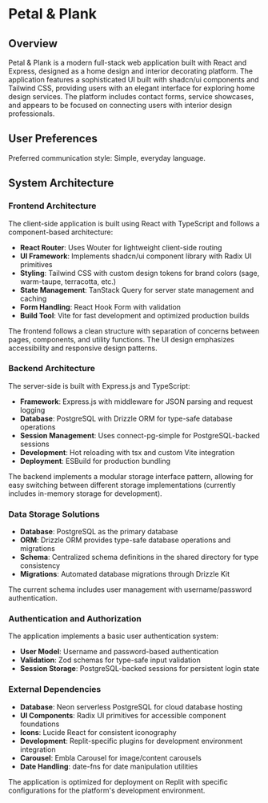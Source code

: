 # Petal & Plank

## Overview

Petal & Plank is a modern full-stack web application built with React and Express, designed as a home design and interior decorating platform. The application features a sophisticated UI built with shadcn/ui components and Tailwind CSS, providing users with an elegant interface for exploring home design services. The platform includes contact forms, service showcases, and appears to be focused on connecting users with interior design professionals.

## User Preferences

Preferred communication style: Simple, everyday language.

## System Architecture

### Frontend Architecture

The client-side application is built using React with TypeScript and follows a component-based architecture:

- **React Router**: Uses Wouter for lightweight client-side routing
- **UI Framework**: Implements shadcn/ui component library with Radix UI primitives
- **Styling**: Tailwind CSS with custom design tokens for brand colors (sage, warm-taupe, terracotta, etc.)
- **State Management**: TanStack Query for server state management and caching
- **Form Handling**: React Hook Form with validation
- **Build Tool**: Vite for fast development and optimized production builds

The frontend follows a clean structure with separation of concerns between pages, components, and utility functions. The UI design emphasizes accessibility and responsive design patterns.

### Backend Architecture

The server-side is built with Express.js and TypeScript:

- **Framework**: Express.js with middleware for JSON parsing and request logging
- **Database**: PostgreSQL with Drizzle ORM for type-safe database operations
- **Session Management**: Uses connect-pg-simple for PostgreSQL-backed sessions
- **Development**: Hot reloading with tsx and custom Vite integration
- **Deployment**: ESBuild for production bundling

The backend implements a modular storage interface pattern, allowing for easy switching between different storage implementations (currently includes in-memory storage for development).

### Data Storage Solutions

- **Database**: PostgreSQL as the primary database
- **ORM**: Drizzle ORM provides type-safe database operations and migrations
- **Schema**: Centralized schema definitions in the shared directory for type consistency
- **Migrations**: Automated database migrations through Drizzle Kit

The current schema includes user management with username/password authentication.

### Authentication and Authorization

The application implements a basic user authentication system:

- **User Model**: Username and password-based authentication
- **Validation**: Zod schemas for type-safe input validation
- **Session Storage**: PostgreSQL-backed sessions for persistent login state

### External Dependencies

- **Database**: Neon serverless PostgreSQL for cloud database hosting
- **UI Components**: Radix UI primitives for accessible component foundations
- **Icons**: Lucide React for consistent iconography
- **Development**: Replit-specific plugins for development environment integration
- **Carousel**: Embla Carousel for image/content carousels
- **Date Handling**: date-fns for date manipulation utilities

The application is optimized for deployment on Replit with specific configurations for the platform's development environment.